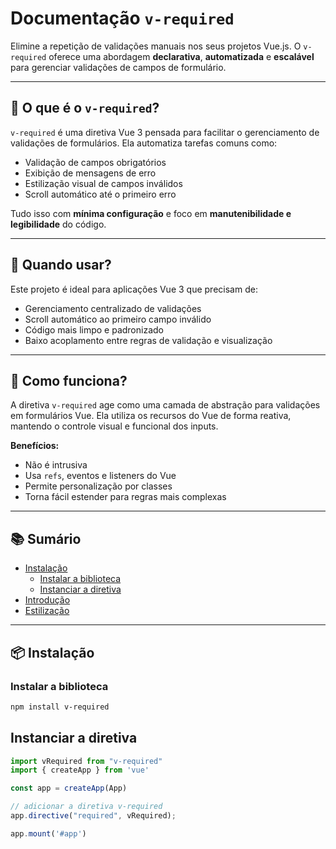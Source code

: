 # Documentação  `v-required`


Elimine a repetição de validações manuais nos seus projetos Vue.js. O `v-required` oferece uma abordagem **declarativa**, **automatizada** e **escalável** para gerenciar validações de campos de formulário.



---

## 🚀 O que é o `v-required`?

`v-required` é uma diretiva Vue 3 pensada para facilitar o gerenciamento de validações de formulários. Ela automatiza tarefas comuns como:

- Validação de campos obrigatórios
- Exibição de mensagens de erro
- Estilização visual de campos inválidos
- Scroll automático até o primeiro erro

Tudo isso com **mínima configuração** e foco em **manutenibilidade e legibilidade** do código.

---

## 🎯 Quando usar?

Este projeto é ideal para aplicações Vue 3 que precisam de:

- Gerenciamento centralizado de validações
- Scroll automático ao primeiro campo inválido
- Código mais limpo e padronizado
- Baixo acoplamento entre regras de validação e visualização

---

## 🔧 Como funciona?

A diretiva `v-required` age como uma camada de abstração para validações em formulários Vue. Ela utiliza os recursos do Vue de forma reativa, mantendo o controle visual e funcional dos inputs.

**Benefícios:**
- Não é intrusiva
- Usa `refs`, eventos e listeners do Vue
- Permite personalização por classes
- Torna fácil estender para regras mais complexas

---

## 📚 Sumário

- [Instalação](#📦instalação)
  - [Instalar a biblioteca](#instalar-a-biblioteca)
  - [Instanciar a diretiva](#instanciar-a-diretiva)
- [Introdução](introducao/README.md)
- [Estilização](estilizacao/README.md)

---

## 📦 Instalação

### Instalar a biblioteca

```sh
npm install v-required
```


## Instanciar a diretiva
```javascript
import vRequired from "v-required"
import { createApp } from 'vue'

const app = createApp(App)

// adicionar a diretiva v-required
app.directive("required", vRequired);

app.mount('#app')
```

